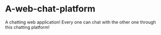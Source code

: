 # A-web-chat-platform
A chatting web application!
Every one can chat with the other one through this chatting platform!
